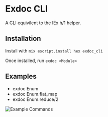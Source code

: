 # Exdoc CLI

A CLI equivilent to the IEx h/1 helper.

## Installation

Install with `mix escript.install hex exdoc_cli`

Once installed, run `exdoc <Module>`

## Examples
  * exdoc Enum
  * exdoc Enum.flat_map
  * exdoc Enum.reduce/2

![Example Commands](https://raw.githubusercontent.com/silbermm/exdoc_cli/main/exdoc_usage.gif)
